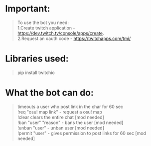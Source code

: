 # Important:
>To use the bot you need:\
>1.Create twitch application - https://dev.twitch.tv/console/apps/create. \
>2.Request an oauth code - https://twitchapps.com/tmi/

# Libraries used:
>pip install twitchio

# What the bot can do:
>timeouts a user who post link in the char for 60 sec\
>!req "osu! map link" - request a osu! map\
>!clear clears the entire chat [mod needed]\
>!ban "user" "reason" - bans the user [mod needed]\
>!unban "user" - unban user [mod needed]\
>!permit "user" - gives permission to post links for 60 sec [mod needed]